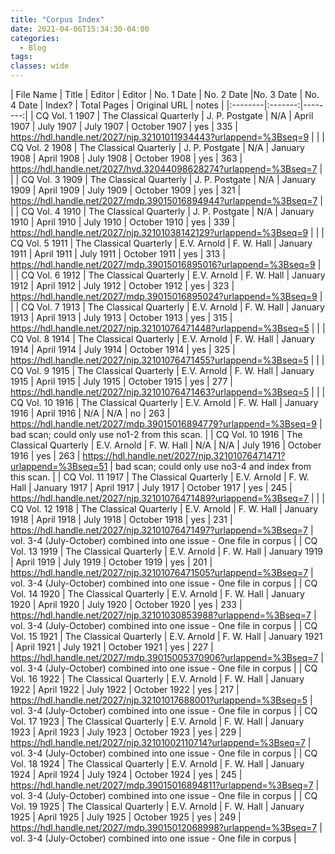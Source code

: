 ```yaml
---
title: "Corpus Index"
date: 2021-04-06T15:34:30-04:00
categories:
  - Blog
tags:
classes: wide
---
```


| File Name | Title | Editor | Editor | No. 1 Date | No. 2 Date  |No. 3 Date | No. 4 Date | Index? | Total Pages | Original URL | notes |
|:--------|:-------:|--------:|
| CQ Vol. 1 1907 | The Classical Quarterly | J. P. Postgate | N/A | April 1907 | July 1907 | July 1907 | October 1907 | yes | 335 | https://hdl.handle.net/2027/njp.32101011934443?urlappend=%3Bseq=9 | |
| CQ Vol. 2 1908 | The Classical Quarterly | J. P. Postgate | N/A | January 1908 | April 1908 | July 1908 | October 1908 | yes | 363 | https://hdl.handle.net/2027/hvd.32044098628274?urlappend=%3Bseq=7 | |
| CQ Vol. 3 1909 | The Classical Quarterly | J. P. Postgate | N/A | January 1909 | April 1909 | July 1909 | October 1909 | yes | 321 | https://hdl.handle.net/2027/mdp.39015016894944?urlappend=%3Bseq=7 | |
| CQ Vol. 4 1910 | The Classical Quarterly | J. P. Postgate | N/A | January 1910 | April 1910 | July 1910 | October 1910 | yes | 339 | https://hdl.handle.net/2027/njp.32101038142129?urlappend=%3Bseq=9 | |
| CQ Vol. 5 1911 | The Classical Quarterly | E.V. Arnold | F. W. Hall | January 1911 | April 1911 | July 1911 | October 1911 | yes | 313 | https://hdl.handle.net/2027/mdp.39015016895016?urlappend=%3Bseq=9 | |
| CQ Vol. 6 1912 | The Classical Quarterly | E.V. Arnold | F. W. Hall | January 1912 | April 1912 | July 1912 | October 1912 | yes | 323 | https://hdl.handle.net/2027/mdp.39015016895024?urlappend=%3Bseq=9 | |
| CQ Vol. 7 1913 | The Classical Quarterly | E.V. Arnold | F. W. Hall | January 1913 | April 1913 | July 1913 | October 1913 | yes | 315 | https://hdl.handle.net/2027/njp.32101076471448?urlappend=%3Bseq=5 | |
| CQ Vol. 8 1914 | The Classical Quarterly | E.V. Arnold | F. W. Hall | January 1914 | April 1914 | July 1914 | October 1914 | yes | 325 | https://hdl.handle.net/2027/njp.32101076471455?urlappend=%3Bseq=5 | |
| CQ Vol. 9 1915 | The Classical Quarterly | E.V. Arnold | F. W. Hall | January 1915 | April 1915 | July 1915 | October 1915 | yes | 277 | https://hdl.handle.net/2027/njp.32101076471463?urlappend=%3Bseq=5 | |
| CQ Vol. 10 1916 | The Classical Quarterly | E.V. Arnold | F. W. Hall | January 1916 | April 1916 | N/A | N/A | no | 263 | https://hdl.handle.net/2027/mdp.39015016894779?urlappend=%3Bseq=9 | bad scan; could only use no1-2 from this scan. |
| CQ Vol. 10 1916 | The Classical Quarterly | E.V. Arnold | F. W. Hall | N/A | N/A | July 1916 | October 1916 | yes | 263 | https://hdl.handle.net/2027/njp.32101076471471?urlappend=%3Bseq=51 | bad scan; could only use no3-4 and index from this scan. |
| CQ Vol. 11 1917 | The Classical Quarterly | E.V. Arnold | F. W. Hall | January 1917 | April 1917 | July 1917 | October 1917 | yes | 245 | https://hdl.handle.net/2027/njp.32101076471489?urlappend=%3Bseq=7 | |
| CQ Vol. 12 1918 | The Classical Quarterly | E.V. Arnold | F. W. Hall | January 1918 | April 1918 | July 1918 | October 1918 | yes | 231 | https://hdl.handle.net/2027/njp.32101076471497?urlappend=%3Bseq=7 | vol. 3-4 (July-October) combined into one issue - One file in corpus |
| CQ Vol. 13 1919 | The Classical Quarterly | E.V. Arnold | F. W. Hall | January 1919 | April 1919 | July 1919 | October 1919 | yes | 201 | https://hdl.handle.net/2027/njp.32101076471505?urlappend=%3Bseq=7 | vol. 3-4 (July-October) combined into one issue - One file in corpus |
| CQ Vol. 14 1920 | The Classical Quarterly | E.V. Arnold | F. W. Hall | January 1920 | April 1920 | July 1920 | October 1920 | yes | 233 | https://hdl.handle.net/2027/njp.32101030853988?urlappend=%3Bseq=7 | vol. 3-4 (July-October) combined into one issue - One file in corpus |
| CQ Vol. 15 1921 | The Classical Quarterly | E.V. Arnold | F. W. Hall | January 1921 | April 1921 | July 1921 | October 1921 | yes | 227 | https://hdl.handle.net/2027/mdp.39015005370906?urlappend=%3Bseq=7 | vol. 3-4 (July-October) combined into one issue - One file in corpus |
| CQ Vol. 16 1922 | The Classical Quarterly | E.V. Arnold | F. W. Hall | January 1922 | April 1922 | July 1922 | October 1922 | yes | 217 | https://hdl.handle.net/2027/njp.32101017688001?urlappend=%3Bseq=5 | vol. 3-4 (July-October) combined into one issue - One file in corpus |
| CQ Vol. 17 1923 | The Classical Quarterly | E.V. Arnold | F. W. Hall | January 1923 | April 1923 | July 1923 | October 1923 | yes | 229 | https://hdl.handle.net/2027/njp.32101002110714?urlappend=%3Bseq=7 | vol. 3-4 (July-October) combined into one issue - One file in corpus |
| CQ Vol. 18 1924 | The Classical Quarterly | E.V. Arnold | F. W. Hall | January 1924 | April 1924 | July 1924 | October 1924 | yes | 245 | https://hdl.handle.net/2027/mdp.39015016894811?urlappend=%3Bseq=7 | vol. 3-4 (July-October) combined into one issue - One file in corpus |
| CQ Vol. 19 1925 | The Classical Quarterly | E.V. Arnold | F. W. Hall | January 1925 | April 1925 | July 1925 | October 1925 | yes | 249 | https://hdl.handle.net/2027/mdp.39015012068998?urlappend=%3Bseq=7 | vol. 3-4 (July-October) combined into one issue - One file in corpus |
